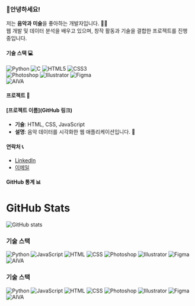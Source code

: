 ### 👋안녕하세요! 
저는 **음악과 미술**을 좋아하는 개발자입니다. 🎨🎶   
웹 개발 및 데이터 분석을 배우고 있으며, 창작 활동과 기술을 결합한 프로젝트를 진행 중입니다.

#### 기술 스택 💻
![Python](https://img.shields.io/badge/-Python-3776AB?style=flat&logo=python&logoColor=white) ![C](https://img.shields.io/badge/-C-00599C?style=flat&logo=c&logoColor=white) ![HTML5](https://img.shields.io/badge/-HTML5-E34F26?style=flat&logo=html5&logoColor=white) ![CSS3](https://img.shields.io/badge/-CSS3-1572B6?style=flat&logo=css3&logoColor=white)   
![Photoshop](https://img.shields.io/badge/-Photoshop-31A8FF?style=flat&logo=adobephotoshop&logoColor=white) ![Illustrator](https://img.shields.io/badge/-Illustrator-FF9A00?style=flat&logo=adobeillustrator&logoColor=white) ![Figma](https://img.shields.io/badge/-Figma-000000?style=flat&logo=figma&logoColor=white)   
![AIVA](https://img.shields.io/badge/-AIVA-00BFFF?style=flat&logo=google&logoColor=white)


#### 프로젝트 🔧  
#### [프로젝트 이름](GitHub 링크)
- **기술**: HTML, CSS, JavaScript
- **설명**: 음악 데이터를 시각화한 웹 애플리케이션입니다. 🎵

#### 연락처 📞
- [LinkedIn](https://linkedin.com/in/yourname)
- [이메일](mailto:your.email@example.com)

#### GitHub 통계 📊
# GitHub Stats

![GitHub stats](https://github-readme-stats.vercel.app/api?username=haapie4576&show_icons=true&hide=prs&count_private=true&theme=pink)


### 기술 스택

<p>
    <img src="https://img.icons8.com/fluency/48/000000/python.png" alt="Python" title="Python" />
    <img src="https://img.icons8.com/fluency/48/000000/javascript.png" alt="JavaScript" title="JavaScript" />
    <img src="https://img.icons8.com/fluency/48/000000/html-5.png" alt="HTML" title="HTML" />
    <img src="https://img.icons8.com/fluency/48/000000/css3.png" alt="CSS" title="CSS" />
    <img src="https://img.icons8.com/fluency/48/000000/photoshop.png" alt="Photoshop" title="Photoshop" />
    <img src="https://img.icons8.com/fluency/48/000000/illustrator.png" alt="Illustrator" title="Illustrator" />
    <img src="https://img.icons8.com/fluency/48/000000/figma.png" alt="Figma" title="Figma" />
    <img src="https://img.icons8.com/fluency/48/000000/aiva.png" alt="AIVA" title="AIVA" />
</p>

### 기술 스택

<p>
    <img src="https://img.icons8.com/fluency/48/000000/python.png" alt="Python" title="Python" />
    <img src="https://img.icons8.com/fluency/48/000000/javascript.png" alt="JavaScript" title="JavaScript" />
    <img src="https://img.icons8.com/fluency/48/000000/html-5.png" alt="HTML" title="HTML" />
    <img src="https://img.icons8.com/fluency/48/000000/css3.png" alt="CSS" title="CSS" />
    <img src="https://img.icons8.com/fluency/48/000000/photoshop.png" alt="Photoshop" title="Photoshop" />
    <img src="https://img.icons8.com/fluency/48/000000/illustrator.png" alt="Illustrator" title="Illustrator" />
    <img src="https://img.icons8.com/fluency/48/000000/figma.png" alt="Figma" title="Figma" />
    <img src="https://img.icons8.com/fluency/48/000000/aiva.png" alt="AIVA" title="AIVA" />
</p>











<!--
**haapie4576/haapie4576** is a ✨ _special_ ✨ repository because its `README.md` (this file) appears on your GitHub profile.

Here are some ideas to get you started:

- 🔭 I’m currently working on ...
- 🌱 I’m currently learning ...
- 👯 I’m looking to collaborate on ...
- 🤔 I’m looking for help with ...
- 💬 Ask me about ...
- 📫 How to reach me: ...
- 😄 Pronouns: ...
- ⚡ Fun fact: ...
-->
